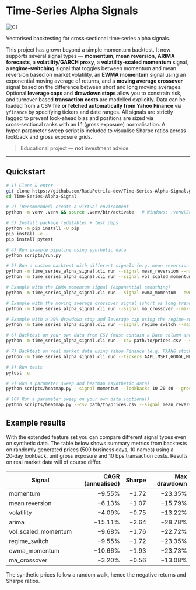 # Time-Series Alpha Signals
![CI](https://github.com/RaduPetrila-dev/Time-Series-Alpha-Signal/actions/workflows/ci.yml/badge.svg)

Vectorised backtesting for cross‑sectional time‑series alpha signals.

This project has grown beyond a simple momentum backtest.  It now supports
several signal types — **momentum**, **mean reversion**, **ARIMA forecasts**, a
**volatility/GARCH proxy**, a **volatility‑scaled momentum** signal, a
**regime‑switching** signal that toggles between momentum and mean reversion
based on market volatility, an **EWMA momentum** signal using an exponential
moving average of returns, and a **moving average crossover** signal based on
the difference between short and long moving averages.  Optional **leverage
caps** and **drawdown stops** allow you to constrain risk, and turnover‑based
**transaction costs** are modelled explicitly.  Data can be loaded from a CSV
file **or fetched automatically from Yahoo Finance** via ``yfinance`` by
specifying tickers and date ranges.  All signals are strictly lagged to
prevent look‑ahead bias and positions are sized via cross‑sectional ranks
with an L1 (gross exposure) normalisation.  A hyper‑parameter sweep script
is included to visualise Sharpe ratios across lookback and gross exposure
grids.

> Educational project — **not** investment advice.

---

## Quickstart

```bash
# 1) Clone & enter
git clone https://github.com/RaduPetrila-dev/Time-Series-Alpha-Signal.git
cd Time-Series-Alpha-Signal

# 2) (Recommended) create a virtual environment
python -m venv .venv && source .venv/bin/activate   # Windows: .venv\Scripts\activate

# 3) Install package (editable) + test deps
python -m pip install -U pip
pip install -e .
pip install pytest

# 4) Run example pipeline using synthetic data
python scripts/run.py

# 5) Run a custom backtest with different signals (e.g. mean reversion or volatility‑scaled momentum)
python -m time_series_alpha_signal.cli run --signal mean_reversion --names 10 --days 500 --output tmpdir
python -m time_series_alpha_signal.cli run --signal vol_scaled_momentum --names 10 --days 500 --output tmpdir_vs

# Example with the EWMA momentum signal (exponential smoothing)
python -m time_series_alpha_signal.cli run --signal ewma_momentum --ewma-span 30 --names 10 --days 500 --output tmpdir_ewma

# Example with the moving average crossover signal (short vs long trend)
python -m time_series_alpha_signal.cli run --signal ma_crossover --ma-short 10 --ma-long 50 --names 10 --days 500 --output tmpdir_ma

# Example with a 20% drawdown stop and leverage cap using the regime‑switch signal
python -m time_series_alpha_signal.cli run --signal regime_switch --max-drawdown 0.2 --max-leverage 1.5 --names 10 --days 500 --output stopped

# 6) Backtest on your own data from CSV (must contain a Date column and asset prices)
python -m time_series_alpha_signal.cli run --csv path/to/prices.csv --signal momentum --lookback 20 --max-gross 1.0 --cost-bps 10 --output results

# 7) Backtest on real market data using Yahoo Finance (e.g. FAANG stocks 2018–2023)
python -m time_series_alpha_signal.cli run --tickers AAPL,MSFT,GOOGL,META,NFLX --start-date 2018-01-01 --end-date 2023-12-31 --signal vol_scaled_momentum --max-gross 1.0 --cost-bps 10 --output faang_results

# 8) Run tests
pytest -q

# 9) Run a parameter sweep and heatmap (synthetic data)
python scripts/heatmap.py --signal momentum --lookbacks 10 20 40 --grosses 0.5 1.0 1.5 --output sweep

# 10) Run a parameter sweep on your own data (optional)
python scripts/heatmap.py --csv path/to/prices.csv --signal mean_reversion --lookbacks 10 20 40 --grosses 0.5 1.0 1.5 --output my_sweep
```

## Example results

With the extended feature set you can compare different signal types even on
synthetic data.  The table below shows summary metrics from backtests on
randomly generated prices (500 business days, 10 names) using a 20‑day
lookback, unit gross exposure and 10 bps transaction costs.  Results on real
market data will of course differ.

| Signal           | CAGR (annualised) | Sharpe | Max drawdown |
|------------------|------------------:|------:|-------------:|
| momentum         |       −9.55%      | −1.72 | −23.35%      |
| mean reversion   |       −6.13%      | −1.07 | −15.79%      |
| volatility       |       −4.09%      | −0.75 | −13.22%      |
| arima            |      −15.11%      | −2.64 | −28.78%      |
| vol_scaled_momentum |       −9.68%      | −1.76 | −22.72%      |
| regime_switch     |       −9.55%      | −1.72 | −23.35%      |
| ewma_momentum     |      −10.66%      | −1.93 | −23.73%      |
| ma_crossover      |       −3.20%      | −0.56 | −13.08%      |

The synthetic prices follow a random walk, hence the negative returns and
Sharpe ratios.
